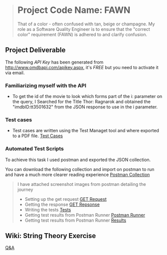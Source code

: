 
># **Project Code Name: FAWN**
>That of a color - often confused with tan, beige or champagne. My role as a Software Quality Engineer is to ensure that the "correct color" requirement (FAWN) is adhered to and clarify confusion.

## Project Deliverable

The following _API Key_ has been generated from http://www.omdbapi.com/apikey.aspx, it's _FREE_ but you need to activate it via email.

### Familiarizing myself with the API

- To get the id of the movie to look which forms part of the i: parameter on the query, I Searched for the Title Thor: Ragnarok and obtained the "imdbID:tt3501632" from the JSON response to use in the i parameter.


### **Test cases**
- Test cases are written using the Test Managet tool and where exported to a PDF file.
[Test Cases](https://github.com/xolisas/Fawn/blob/master/Test%20suite_%20Thor_%20Ragnarok%20(Suite%20ID_%203).pdf)

### Automated Test Scripts
To achieve this task I used postman and exported the JSON collection.

You can download the following collection and import on postman to run and have a much more clearer reading experience [Postman Collection](https://github.com/xolisas/Fawn/blob/master/LisaTestsThorMovie.postman_collection.json)

> I have attached screenshot images from postman detailing the journey
> - Setting up the get request [GET Request](https://github.com/xolisas/Fawn/blob/master/Images/GETRequest.PNG)
>- Getting the response [GET Repsonse](https://github.com/xolisas/Fawn/blob/master/Images/GETResponse.PNG)
>- Writing the tests [Tests](https://github.com/xolisas/Fawn/blob/master/Images/PostmanTests.PNG)
>- Getting test results from Postman Runner [Postman Runner](https://github.com/xolisas/Fawn/blob/master/Images/PostmanRunner.PNG)
>- Getting test results from Postman Runner [Results](https://github.com/xolisas/Fawn/blob/master/Images/TestResults.PNG)


## Wiki: String Theory Exercise
[Q&A](https://github.com/xolisas/Fawn/wiki/QE-Analyst)
